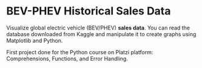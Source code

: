 # BEV-PHEV Historical Sales Data
Visualize global electric vehicle (BEV/PHEV) **sales data**. You can read the database downloaded from Kaggle and manipulate it to create graphs using Matplotlib and Python.

> 
First project done for the Python course on Platzi platform: Comprehensions, Functions, and Error Handling.